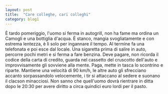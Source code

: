 ```yaml
---
layout: post
title:  "Care colleghe, cari colleghi"
category: blog1
---
```

È tardo pomeriggio, l'uomo si ferma in autogrill, non ha fame ma ordina un Camogli e una bottiglia d'acqua. È stanco, mangia svogliatamente e con estrema lentezza, è lì solo per 
ingannare il tempo. Al termine fa una telefonata e poi esce dal locale. Una sigaretta prima di salire in auto, percorre pochi metri e si ferma a fare benzina. Deve pagare, non ricorda il codice
della carta di credito, guarda nel cassetto del cruscotto dell'auto e improvvisamente gli sovviene alla mente. Paga, mette in tasca lo scontrino e riparte. 
Mantiene una velocità di 90 km/h, le altre auto gli sfrecciano accanto sorpassandolo velocemente, i tir si attaccano al sedere e suonano il clacson minacciosi. 
Non sanno che quell'uomo dovrà rientrare in ditta dopo le 20:30 per avere diritto a circa quindici euro lordi per il pasto.



